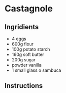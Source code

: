 # Castagnole
## Ingridients
* 4 eggs
* 600g flour
* 100g potato starch
* 160g soft butter
* 200g sugar
* powder vanilla
* 1 small glass o sambuca
## Instructions

